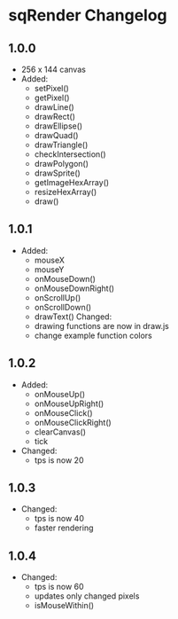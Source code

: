 # sqRender Changelog

## 1.0.0
- 256 x 144 canvas
- Added:
  - setPixel() 
  - getPixel()
  - drawLine()
  - drawRect()
  - drawEllipse()
  - drawQuad() 
  - drawTriangle() 
  - checkIntersection()
  - drawPolygon() 
  - drawSprite() 
  - getImageHexArray()
  - resizeHexArray()
  - draw() 

## 1.0.1
- Added: 
  - mouseX
  - mouseY
  - onMouseDown()
  - onMouseDownRight()
  - onScrollUp()
  - onScrollDown()
  - drawText()
Changed:
  - drawing functions are now in draw.js
  - change example function colors

## 1.0.2
- Added:
  - onMouseUp()
  - onMouseUpRight()
  - onMouseClick()
  - onMouseClickRight()
  - clearCanvas()
  - tick
- Changed:
  - tps is now 20

## 1.0.3
- Changed:
  - tps is now 40
  - faster rendering

## 1.0.4
- Changed:
  - tps is now 60
  - updates only changed pixels
  - isMouseWithin()